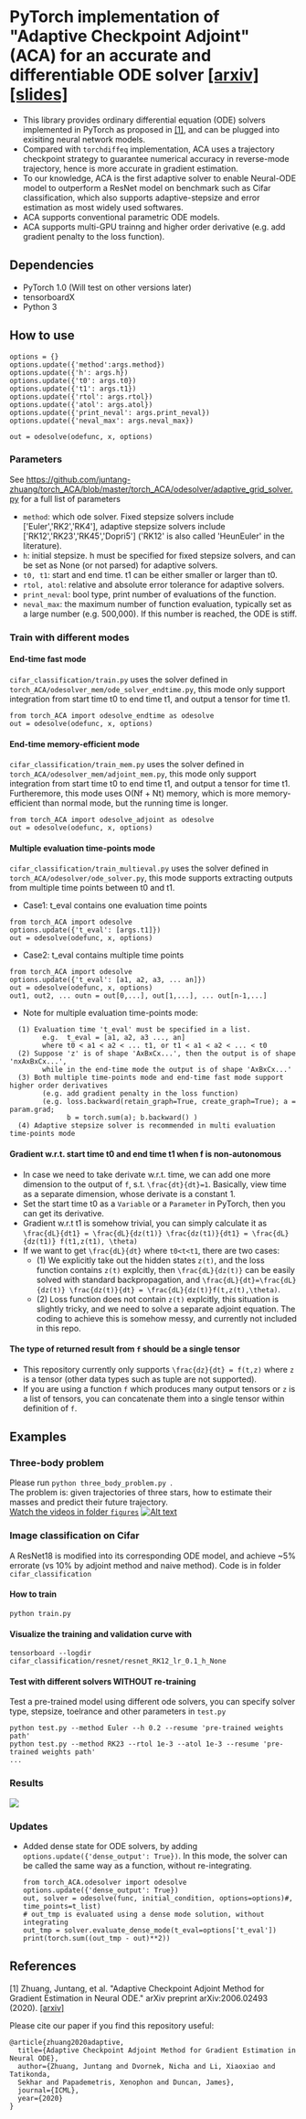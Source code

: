# PyTorch implementation of "Adaptive Checkpoint Adjoint" (ACA) for an accurate and differentiable ODE solver [[arxiv]](https://arxiv.org/abs/2006.02493)[[slides]](https://docs.google.com/presentation/d/1SHSJUJpof5_KbgTGyDfkoso25dGhmICU70yFFs_3dAw/edit?usp=sharing)
- This library provides ordinary differential equation (ODE) solvers implemented in PyTorch as proposed in [[1]](https://arxiv.org/abs/2006.02493), and can be plugged into exisiting neural network models. <br/>
- Compared with ```torchdiffeq``` implementation, ACA uses a trajectory checkpoint strategy to guarantee numerical accuracy in reverse-mode trajectory, hence is more accurate in gradient estimation. <br/>
- To our knowledge, ACA is the first adaptive solver to enable Neural-ODE model to outperform a ResNet model on benchmark such as Cifar classification, which also supports adaptive-stepsize and error estimation as most widely used softwares. <br/>
- ACA supports conventional parametric ODE models. <br/>
- ACA supports multi-GPU trainng and higher order derivative (e.g. add gradient penalty to the loss function).

## Dependencies
- PyTorch 1.0 (Will test on other versions later)
- tensorboardX
- Python 3

## How to use
```
options = {}
options.update({'method':args.method})
options.update({'h': args.h})
options.update({'t0': args.t0})
options.update({'t1': args.t1})
options.update({'rtol': args.rtol})
options.update({'atol': args.atol})
options.update({'print_neval': args.print_neval})
options.update({'neval_max': args.neval_max})

out = odesolve(odefunc, x, options)
```
### Parameters
See https://github.com/juntang-zhuang/torch_ACA/blob/master/torch_ACA/odesolver/adaptive_grid_solver.py for a full list of parameters
- ```method```: which ode solver. Fixed stepsize solvers include ['Euler','RK2','RK4'], adaptive stepsize solvers include ['RK12','RK23','RK45','Dopri5'] ('RK12' is also called 'HeunEuler' in the literature).
- ```h```: initial stepsize. h must be specified for fixed stepsize solvers, and can be set as None (or not parsed) for adaptive solvers.
- ```t0, t1```: start and end time. t1 can be either smaller or larger than t0.
- ```rtol, atol```: relative and absolute error tolerance for adaptive solvers. 
- ```print_neval```: bool type, print number of evaluations of the function.
- ```neval_max```: the maximum number of function evaluation, typically set as a large number (e.g. 500,000). If this number is reached, the ODE is stiff.

### Train with different modes
#### End-time fast mode <br/>
```cifar_classification/train.py``` uses the solver defined in ```torch_ACA/odesolver_mem/ode_solver_endtime.py```, this mode only support integration from start time t0 to end time t1, and output a tensor for time t1.
```
from torch_ACA import odesolve_endtime as odesolve
out = odesolve(odefunc, x, options)
```

#### End-time memory-efficient mode <br/>
```cifar_classification/train_mem.py``` uses the solver defined in ```torch_ACA/odesolver_mem/adjoint_mem.py```, this mode only support integration from start time t0 to end time t1, and output a tensor for time t1. Furtheremore, this mode uses O(Nf + Nt) memory, which is more memory-efficient than normal mode, but the running time is longer.
```
from torch_ACA import odesolve_adjoint as odesolve
out = odesolve(odefunc, x, options)
```

#### Multiple evaluation time-points mode <br/>
```cifar_classification/train_multieval.py``` uses the solver defined in ```torch_ACA/odesolver/ode_solver.py```, this mode supports extracting outputs from multiple time points between t0 and t1. 

- Case1: t_eval contains one evaluation time points
```
from torch_ACA import odesolve
options.update({'t_eval': [args.t1]})
out = odesolve(odefunc, x, options)
```
- Case2:  t_eval contains multiple time points
```
from torch_ACA import odesolve
options.update({'t_eval': [a1, a2, a3, ... an]})
out = odesolve(odefunc, x, options)
out1, out2, ... outn = out[0,...], out[1,...], ... out[n-1,...]
```

- Note for multiple evaluation time-points mode: <br/>
```
  (1) Evaluation time 't_eval' must be specified in a list. 
        e.g.  t_eval = [a1, a2, a3 ..., an]  
        where t0 < a1 < a2 < ... t1, or t1 < a1 < a2 < ... < t0 
  (2) Suppose 'z' is of shape 'AxBxCx...', then the output is of shape 'nxAxBxCx...', 
        while in the end-time mode the output is of shape 'AxBxCx...'
  (3) Both multiple time-points mode and end-time fast mode support higher order derivatives 
        (e.g. add gradient penalty in the loss function)
        (e.g. loss.backward(retain_graph=True, create_graph=True); a = param.grad; 
              b = torch.sum(a); b.backward() )
  (4) Adaptive stepsize solver is recommended in multi evaluation time-points mode
```

#### Gradient w.r.t. start time t0 and end time t1 when f is non-autonomous
- In case we need to take derivate w.r.t. time, we can add one more dimension to the output of ```f```, s.t. ```\frac{dt}{dt}=1```. Basically, view time as a separate dimension, whose derivate is a constant 1. 
- Set the start time t0 as a ```Variable``` or a ```Parameter``` in PyTorch, then you can get its derivative.
- Gradient w.r.t t1 is somehow trivial, you can simply calculate it as <br/>
```\frac{dL}{dt1} = \frac{dL}{dz(t1)} \frac{dz(t1)}{dt1} = \frac{dL}{dz(t1)} f(t1,z(t1), \theta)```
- If we want to get ```\frac{dL}{dt}``` where ```t0<t<t1```, there are two cases: <br/>
  -  (1) We explicitly take out the hidden states ```z(t)```, and the loss function contains ```z(t)``` explcitly, then ```\frac{dL}{dz(t)}``` can be easily solved with standard backpropagation, and ```\frac{dL}{dt}=\frac{dL}{dz(t)} \frac{dz(t)}{dt} = \frac{dL}{dz(t)}f(t,z(t),\theta)```. <br/>
  - (2) Loss function does not contain ```z(t)``` explcitly, this situation is slightly tricky, and we need to solve a separate adjoint equation. The coding to achieve this is somehow messy, and currently not included in this repo.
  
#### The type of returned result from ```f``` should be a single tensor
- This repository currently only supports ``` \frac{dz}{dt} = f(t,z) ``` where ```z``` is a tensor (other data types such as tuple are not supported). <br/>
- If you are using a function ```f``` which produces many output tensors or ```z``` is a list of tensors, you can concatenate them into a single tensor within definition of ```f```.


## Examples
### Three-body problem
Please run ```python three_body_problem.py ```. <br/>
The problem is: given trajectories of three stars, how to estimate their masses and predict their future trajectory.<br/>
[Watch the videos in folder ```figures```](https://www.youtube.com/playlist?list=PL7KkG3n9bER4ODAMzAKzfXIaF0ndUxK-N)
[![Alt text](./figures/three_body.png)](https://www.youtube.com/playlist?list=PL7KkG3n9bER4ODAMzAKzfXIaF0ndUxK-N)

### Image classification on Cifar
A ResNet18 is modified into its corresponding ODE model, and achieve ~5% errorate (vs 10% by adjoint method and naive method).
Code is in folder ```cifar_classification```
#### How to train
```
python train.py
```
#### Visualize the training and validation curve with 
```
tensorboard --logdir cifar_classification/resnet/resnet_RK12_lr_0.1_h_None
```
#### Test with different solvers WITHOUT re-training
Test a pre-trained model using different ode solvers, you can specify solver type, stepsize, toelrance and other parameters in ```test.py```
```
python test.py --method Euler --h 0.2 --resume 'pre-trained weights path'
python test.py --method RK23 --rtol 1e-3 --atol 1e-3 --resume 'pre-trained weights path'
...
```

### Results
<img src="./figures/results.png">

### Updates
- Added dense state for ODE solvers, by adding ```options.update({'dense_output': True})```. In this mode, the solver can be called the same way as a function, without re-integrating. <br/>
  ```
  from torch_ACA.odesolver import odesolve
  options.update({'dense_output': True})
  out, solver = odesolve(func, initial_condition, options=options)#, time_points=t_list)
  # out_tmp is evaluated using a dense mode solution, without integrating
  out_tmp = solver.evaluate_dense_mode(t_eval=options['t_eval'])
  print(torch.sum((out_tmp - out)**2))
  ```
## References
[1] Zhuang, Juntang, et al. "Adaptive Checkpoint Adjoint Method for Gradient Estimation in Neural ODE." arXiv preprint arXiv:2006.02493 (2020). [[arxiv]](https://arxiv.org/abs/2006.02493) <br/>

Please cite our paper if you find this repository useful:
```
@article{zhuang2020adaptive,
  title={Adaptive Checkpoint Adjoint Method for Gradient Estimation in Neural ODE},
  author={Zhuang, Juntang and Dvornek, Nicha and Li, Xiaoxiao and Tatikonda, 
  Sekhar and Papademetris, Xenophon and Duncan, James},
  journal={ICML},
  year={2020}
}
```
